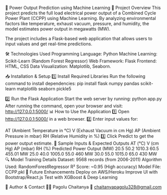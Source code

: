 🔌 Power Output Prediction using Machine Learning
📌 Project Overview
This project predicts the full load electrical power output of a Combined Cycle Power Plant (CCPP) using Machine Learning. By analyzing environmental factors like temperature, exhaust vacuum, pressure, and humidity, the model estimates power output in megawatts (MW).

The project includes a Flask-based web application that allows users to input values and get real-time predictions.

🛠️ Technologies Used
Programming Language: Python
Machine Learning: Scikit-Learn (Random Forest Regressor)
Web Framework: Flask
Frontend: HTML, CSS
Data Visualization: Matplotlib, Seaborn.




📥 Installation & Setup
1️⃣ Install Required Libraries
Run the following command to install dependencies:
pip install flask numpy pandas scikit-learn matplotlib seaborn pickle5


2️⃣ Run the Flask Application
Start the web server by running:
python app.py
After running the command, open your browser and visit:
http://127.0.0.1:5000/
📊 How to Use the Application
1️⃣ Open http://127.0.0.1:5000/ in a web browser.
2️⃣ Enter input values for:

AT (Ambient Temperature in °C)
V (Exhaust Vacuum in cm Hg)
AP (Ambient Pressure in mbar)
RH (Relative Humidity in %)
3️⃣ Click Predict to get the power output estimate.
📌 Sample Inputs & Expected Outputs
AT (°C)	V (cm Hg)	AP (mbar)	RH (%)	Predicted Power Output (MW)
20.5	50.2	1010.3	60.5	455.01 MW
25.0	40.0	1005.0	55.0	460 MW
30.0	55.0	1015.0	65.0	430 MW
🔍 Model Training Details
Dataset: 9568 records (from 2006-2011)
Algorithm Used: RandomForestRegressor
R² Score: ~0.95 (High accuracy)
Model File: CCPP.pkl
📌 Future Enhancements
Deploy on AWS/Heroku
Improve UI with Bootstrap/React.js
Test with XGBoost & Deep Learning

📜 Author & Contact
👨‍💻 Pagolu Chaitanya
📧 chaitanyapagolu328@gmail.com


